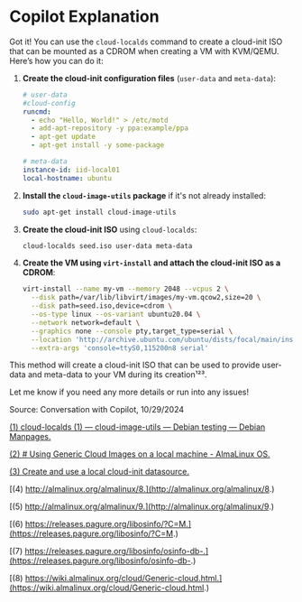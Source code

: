 # Copilot Explanation
Got it! You can use the `cloud-localds` command to create a cloud-init ISO that can be mounted as a CDROM when creating a VM with KVM/QEMU. Here’s how you can do it:

1. **Create the cloud-init configuration files** (`user-data` and `meta-data`):
   ```yaml
   # user-data
   #cloud-config
   runcmd:
     - echo "Hello, World!" > /etc/motd
     - add-apt-repository -y ppa:example/ppa
     - apt-get update
     - apt-get install -y some-package
   ```

   ```yaml
   # meta-data
   instance-id: iid-local01
   local-hostname: ubuntu
   ```

2. **Install the `cloud-image-utils` package** if it's not already installed:
   ```bash
   sudo apt-get install cloud-image-utils
   ```

3. **Create the cloud-init ISO** using `cloud-localds`:
   ```bash
   cloud-localds seed.iso user-data meta-data
   ```

4. **Create the VM using `virt-install` and attach the cloud-init ISO as a CDROM**:
   ```bash
   virt-install --name my-vm --memory 2048 --vcpus 2 \
     --disk path=/var/lib/libvirt/images/my-vm.qcow2,size=20 \
     --disk path=seed.iso,device=cdrom \
     --os-type linux --os-variant ubuntu20.04 \
     --network network=default \
     --graphics none --console pty,target_type=serial \
     --location 'http://archive.ubuntu.com/ubuntu/dists/focal/main/installer-amd64/' \
     --extra-args 'console=ttyS0,115200n8 serial'
   ```

This method will create a cloud-init ISO that can be used to provide user-data and meta-data to your VM during its creation¹²³.

Let me know if you need any more details or run into any issues!

Source: Conversation with Copilot, 10/29/2024

[(1) cloud-localds (1) — cloud-image-utils — Debian testing — Debian Manpages.](https://manpages.debian.org/testing/cloud-image-utils/cloud-localds.1.en.html.)

[(2) # Using Generic Cloud Images on a local machine - AlmaLinux OS.](https://wiki.almalinux.org/cloud/Generic-cloud-on-local.html.)

[(3) Create and use a local cloud-init datasource.](https://documentation.ubuntu.com/public-images/en/latest/public-images-how-to/use-local-cloud-init-ds/.)

[(4) http://almalinux.org/almalinux/8.](http://almalinux.org/almalinux/8.)

[(5) http://almalinux.org/almalinux/9.](http://almalinux.org/almalinux/9.)

[(6) https://releases.pagure.org/libosinfo/?C=M.](https://releases.pagure.org/libosinfo/?C=M.)

[(7) https://releases.pagure.org/libosinfo/osinfo-db-.](https://releases.pagure.org/libosinfo/osinfo-db-.)

[(8) https://wiki.almalinux.org/cloud/Generic-cloud.html.](https://wiki.almalinux.org/cloud/Generic-cloud.html.)